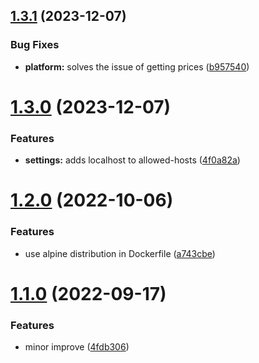 ## [1.3.1](https://github.com/ghorbani-mohammad/Crypto-Assets-Manager/compare/v1.3.0...v1.3.1) (2023-12-07)


### Bug Fixes

* **platform:** solves the issue of getting prices ([b957540](https://github.com/ghorbani-mohammad/Crypto-Assets-Manager/commit/b957540a04ad673ca3ae89e0908b4140e457d912))



# [1.3.0](https://github.com/ghorbani-mohammad/Crypto-Assets-Manager/compare/v1.2.0...v1.3.0) (2023-12-07)


### Features

* **settings:** adds localhost to allowed-hosts ([4f0a82a](https://github.com/ghorbani-mohammad/Crypto-Assets-Manager/commit/4f0a82ae325b85a36a82c5c14592a5a046cea245))



# [1.2.0](https://github.com/ghorbani-mohammad/Crypto-Assets-Manager/compare/v1.1.0...v1.2.0) (2022-10-06)


### Features

* use alpine distribution in Dockerfile ([a743cbe](https://github.com/ghorbani-mohammad/Crypto-Assets-Manager/commit/a743cbeea17312533f958929dcd938ec3519cc17))



# [1.1.0](https://github.com/ghorbani-mohammad/Crypto-Assets-Manager/compare/v1.0.0...v1.1.0) (2022-09-17)


### Features

* minor improve ([4fdb306](https://github.com/ghorbani-mohammad/Crypto-Assets-Manager/commit/4fdb30610a63bfffd792ba761316195ddd5684b9))



